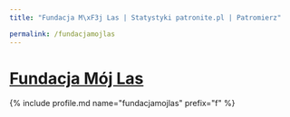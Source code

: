 ```yaml
---
title: "Fundacja M\xF3j Las | Statystyki patronite.pl | Patromierz"

permalink: /fundacjamojlas
---
```


# [Fundacja Mój Las](https://patronite.pl/fundacjamojlas)

{% include profile.md name="fundacjamojlas" prefix="f" %}
